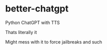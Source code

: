 # better-chatgpt
Python ChatGPT with TTS 

Thats literally it

Might mess with it to force jailbreaks and such
